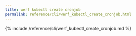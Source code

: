 ```yaml
---
title: werf kubectl create cronjob
permalink: reference/cli/werf_kubectl_create_cronjob.html
---
```


{% include /reference/cli/werf_kubectl_create_cronjob.md %}
